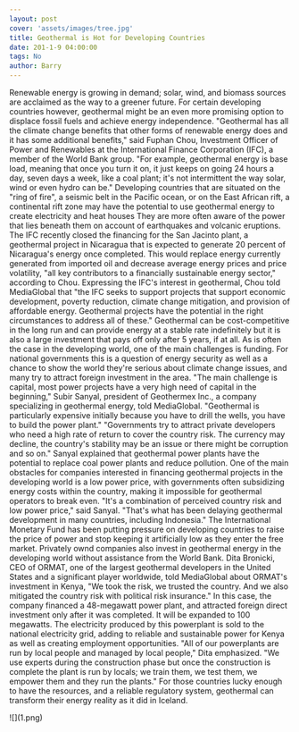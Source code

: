 ```yaml
---
layout: post
cover: 'assets/images/tree.jpg'
title: Geothermal is Hot for Developing Countries
date: 201-1-9 04:00:00
tags: No
author: Barry
---
```


<p>Renewable energy is growing in demand; solar, wind, and biomass sources are acclaimed as the way to a greener future. For certain developing countries however, geothermal might be an even more promising option to displace fossil fuels and achieve energy independence.
"Geothermal has all the climate change benefits that other forms of renewable energy does and it has some additional benefits," said Fuphan Chou, Investment Officer of Power and Renewables at the International Finance Corporation (IFC), a member of the World Bank group. "For example, geothermal energy is base load, meaning that once you turn it on, it just keeps on going 24 hours a day, seven days a week, like a coal plant; it's not intermittent the way solar, wind or even hydro can be."
Developing countries that are situated on the "ring of fire", a seismic belt in the Pacific ocean, or on the East African rift, a continental rift zone may have the potential to use geothermal energy to create electricity and heat houses They are more often aware of the power that lies beneath them on account of earthquakes and volcanic eruptions.
The IFC recently closed the financing for the San Jacinto plant, a geothermal project in Nicaragua that is expected to generate 20 percent of Nicaragua's energy once completed. This would replace energy currently generated from imported oil and decrease average energy prices and price volatility, "all key contributors to a financially sustainable energy sector," according to Chou.
Expressing the IFC's interest in geothermal, Chou told MediaGlobal that "the IFC seeks to support projects that support economic development, poverty reduction, climate change mitigation, and provision of affordable energy. Geothermal projects have the potential in the right circumstances to address all of these."
Geothermal can be cost-competitive in the long run and can provide energy at a stable rate indefinitely but it is also a large investment that pays off only after 5 years, if at all. As is often the case in the developing world, one of the main challenges is funding. For national governments this is a question of energy security as well as a chance to show the world they're serious about climate change issues, and many try to attract foreign investment in the area.
"The main challenge is capital, most power projects have a very high need of capital in the beginning," Subir Sanyal, president of Geothermex Inc., a company specializing in geothermal energy, told MediaGlobal. "Geothermal is particularly expensive initially because you have to drill the wells, you have to build the power plant."
"Governments try to attract private developers who need a high rate of return to cover the country risk. The currency may decline, the country's stability may be an issue or there might be corruption and so on."
Sanyal explained that geothermal power plants have the potential to replace coal power plants and reduce pollution.
One of the main obstacles for companies interested in financing geothermal projects in the developing world is a low power price, with governments often subsidizing energy costs within the country, making it impossible for geothermal operators to break even.
"It's a combination of perceived country risk and low power price," said Sanyal. "That's what has been delaying geothermal development in many countries, including Indonesia."
The International Monetary Fund has been putting pressure on developing countries to raise the price of power and stop keeping it artificially low as they enter the free market.
Privately ownd companies also invest in geothermal energy in the developing world without assistance from the World Bank. Dita Bronicki, CEO of ORMAT, one of the largest geothermal developers in the United States and a significant player worldwide, told MediaGlobal about ORMAT's investment in Kenya, "We took the risk, we trusted the country. And we also mitigated the country risk with political risk insurance."
In this case, the company financed a 48-megawatt power plant, and attracted foreign direct investment only after it was completed. It will be expanded to 100 megawatts. The electricity produced by this powerplant is sold to the national electricity grid, adding to reliable and sustainable power for Kenya as well as creating employment opportunities.
"All of our powerplants are run by local people and managed by local people," Dita emphasized. "We use experts during the construction phase but once the construction is complete the plant is run by locals; we train them, we test them, we empower them and they run the plants."
For those countries lucky enough to have the resources, and a reliable regulatory system, geothermal can transform their energy reality as it did in Iceland.


   </p>
![](1.png)
